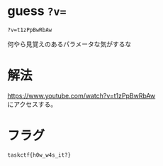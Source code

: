 # guess `?v=`
`?v=t1zPpBwRbAw`

何やら見覚えのあるパラメータな気がするな

# 解法
https://www.youtube.com/watch?v=t1zPpBwRbAw  
にアクセスする。

# フラグ
`taskctf{h0w_w4s_it?}`
